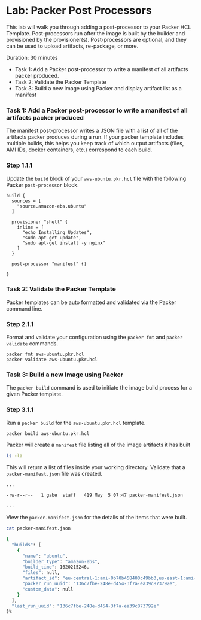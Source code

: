 # Lab: Packer Post Processors
This lab will walk you through adding a post-processor to your Packer HCL Template.  Post-processors run after the image is built by the builder and provisioned by the provisioner(s). Post-processors are optional, and they can be used to upload artifacts, re-package, or more.

Duration: 30 minutes

- Task 1: Add a Packer post-processor to write a manifest of all artifacts packer produced.
- Task 2: Validate the Packer Template
- Task 3: Build a new Image using Packer and display artifact list as a manifest

### Task 1: Add a Packer post-processor to write a manifest of all artifacts packer produced
The manifest post-processor writes a JSON file with a list of all of the artifacts packer produces during a run. If your packer template includes multiple builds, this helps you keep track of which output artifacts (files, AMI IDs, docker containers, etc.) correspond to each build.

### Step 1.1.1

Update the `build` block of your `aws-ubuntu.pkr.hcl` file with the following Packer `post-processor` block.

```hcl
build {
  sources = [
    "source.amazon-ebs.ubuntu"
  ]

  provisioner "shell" {
    inline = [
      "echo Installing Updates",
      "sudo apt-get update",
      "sudo apt-get install -y nginx"
    ]
  }

  post-processor "manifest" {}

}
```

### Task 2: Validate the Packer Template
Packer templates can be auto formatted and validated via the Packer command line.

### Step 2.1.1

Format and validate your configuration using the `packer fmt` and `packer validate` commands.

```shell
packer fmt aws-ubuntu.pkr.hcl 
packer validate aws-ubuntu.pkr.hcl
```

### Task 3: Build a new Image using Packer
The `packer build` command is used to initiate the image build process for a given Packer template.

### Step 3.1.1
Run a `packer build` for the `aws-ubuntu.pkr.hcl` template.

```shell
packer build aws-ubuntu.pkr.hcl
```

Packer will create a `manifest` file listing all of the image artifacts it has built

```bash
ls -la
```

This will return a list of files inside your working directory.  Validate that a `packer-manifest.json` file was created.
```bash
...

-rw-r--r--   1 gabe  staff   419 May  5 07:47 packer-manifest.json

...
```

View the `packer-manifest.json` for the details of the items that were built. 
```bash
cat packer-manifest.json
```

```bash 
{
  "builds": [
    {
      "name": "ubuntu",
      "builder_type": "amazon-ebs",
      "build_time": 1620215246,
      "files": null,
      "artifact_id": "eu-central-1:ami-0b70b458400c49bb3,us-east-1:ami-00c645bf39a7a66c2,us-west-2:ami-03b71c51298c1dc68",
      "packer_run_uuid": "136c7fbe-248e-d454-3f7a-ea39c873792e",
      "custom_data": null
    }
  ],
  "last_run_uuid": "136c7fbe-248e-d454-3f7a-ea39c873792e"
}%  
```
